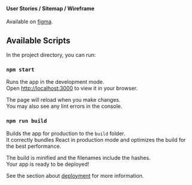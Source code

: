 #### User Stories / Sitemap / Wireframe

Available on [figma](https://www.figma.com/file/TE7cF3Vx7OJVoS6SYsjGhB/SFPOPOS-Wireframe?type=design&node-id=0%3A1&mode=design&t=Q7xidls1bW6QaPhU-1).

## Available Scripts

In the project directory, you can run:

### `npm start`

Runs the app in the development mode.\
Open [http://localhost:3000](http://localhost:3000) to view it in your browser.

The page will reload when you make changes.\
You may also see any lint errors in the console.

### `npm run build`

Builds the app for production to the `build` folder.\
It correctly bundles React in production mode and optimizes the build for the best performance.

The build is minified and the filenames include the hashes.\
Your app is ready to be deployed!

See the section about [deployment](https://facebook.github.io/create-react-app/docs/deployment) for more information.
